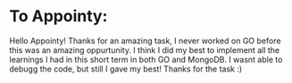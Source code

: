 # To Appointy:
Hello Appointy!
Thanks for an amazing task, I never worked on GO before this was an amazing oppurtunity.
I think I did my best to implement all the learnings I had in this short term in both GO and MongoDB.
I wasnt able to debugg the code, but still I gave my best!
Thanks for the task :)
